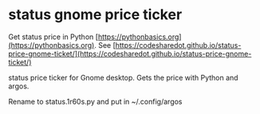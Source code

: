 # status gnome price ticker

Get status price in Python [https://pythonbasics.org](https://pythonbasics.org).
See [https://codesharedot.github.io/status-price-gnome-ticket/](https://codesharedot.github.io/status-price-gnome-ticket/)

status price ticker for Gnome desktop. Gets the price with Python and argos.

Rename to status.1r60s.py and put in ~/.config/argos
